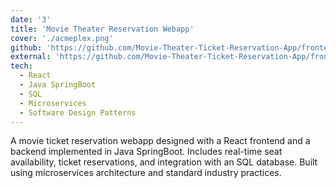 ```yaml
---
date: '3'
title: 'Movie Theater Reservation Webapp'
cover: './acmeplex.png'
github: 'https://github.com/Movie-Theater-Ticket-Reservation-App/frontend'
external: 'https://github.com/Movie-Theater-Ticket-Reservation-App/frontend'
tech:
  - React
  - Java SpringBoot
  - SQL
  - Microservices
  - Software Design Patterns
---
```


A movie ticket reservation webapp designed with a React frontend and a backend implemented in Java SpringBoot. Includes real-time seat availability, ticket reservations, and integration with an SQL database. Built using microservices architecture and standard industry practices.
